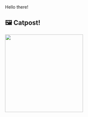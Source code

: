 Hello there!



## 🖼️ Catpost!

<sub>
    <img src="https://cdn2.thecatapi.com/images/4n0.png" height="256">
</sub>

